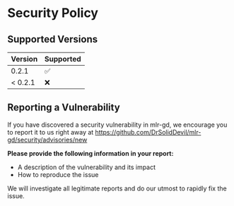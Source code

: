 # Security Policy

## Supported Versions


| Version | Supported          |
| ------- | ------------------ |
| 0.2.1   | ✅ |
| < 0.2.1   | ❌                |

## Reporting a Vulnerability

If you have discovered a security vulnerability in mlr-gd, we encourage you to report it to us right away at https://github.com/DrSolidDevil/mlr-gd/security/advisories/new

**Please provide the following information in your report:**
* A description of the vulnerability and its impact
* How to reproduce the issue

We will investigate all legitimate reports and do our utmost to rapidly fix the issue.
